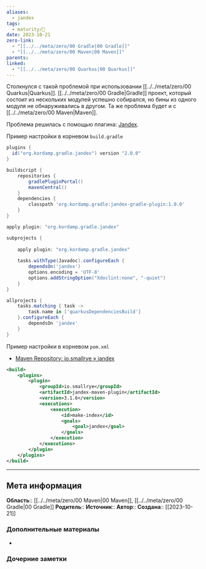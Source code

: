```yaml
---
aliases:
  - jandex
tags:
  - maturity/🌱
date: 2023-10-21
zero-link:
  - "[[../../meta/zero/00 Gradle|00 Gradle]]"
  - "[[../../meta/zero/00 Maven|00 Maven]]"
parents: 
linked:
  - "[[../../meta/zero/00 Quarkus|00 Quarkus]]"
---
```

Столкнулся с такой проблемой при использовании [[../../meta/zero/00 Quarkus|Quarkus]]. [[../../meta/zero/00 Gradle|Gradle]] проект, который состоит из нескольких модулей успешно собирался, но бины из одного модуля не обнаруживались в другом. Та же проблема будет и с [[../../meta/zero/00 Maven|Maven]]. 

Проблема решилась с помощью плагина: [Jandex](https://github.com/kordamp/jandex-gradle-plugin).

Пример настройки в корневом `build.gradle`

```gradle
plugins {
  id("org.kordamp.gradle.jandex") version "2.0.0"
}

buildscript {  
    repositories {  
        gradlePluginPortal()  
        mavenCentral()  
    }  
    dependencies {  
        classpath 'org.kordamp.gradle:jandex-gradle-plugin:1.0.0'
    }  
}

apply plugin: "org.kordamp.gradle.jandex"

subprojects {
	
	apply plugin: "org.kordamp.gradle.jandex"
	
	tasks.withType(Javadoc).configureEach {  
	    dependsOn('jandex')  
	    options.encoding = 'UTF-8'  
	    options.addStringOption("Xdoclint:none", "-quiet")  
	}
}

allprojects {
	tasks.matching { task ->  
	    task.name in ['quarkusDependenciesBuild']  
	}.configureEach {  
	    dependsOn 'jandex'  
	}
}
```

Пример настройки в корневом `pom.xml`

- [Maven Repository: io.smallrye » jandex](https://mvnrepository.com/artifact/io.smallrye/jandex)

```xml
<build>
	<plugins>
	    <plugin>
		    <groupId>io.smallrye</groupId>
		    <artifactId>jandex-maven-plugin</artifactId>
		    <version>3.1.6</version>
		    <executions>
			    <execution>
				    <id>make-index</id>
		            <goals>
			            <goal>jandex</goal>
		            </goals>
	            </execution>
	        </executions>
	    </plugin>
	</plugins>
</build>
```

***
## Мета информация
**Область**:: [[../../meta/zero/00 Maven|00 Maven]], [[../../meta/zero/00 Gradle|00 Gradle]]
**Родитель**:: 
**Источник**:: 
**Автор**:: 
**Создана**:: [[2023-10-21]]
### Дополнительные материалы
- 
### Дочерние заметки
<!-- QueryToSerialize: LIST FROM [[]] WHERE contains(Родитель, this.file.link) or contains(parents, this.file.link) -->

